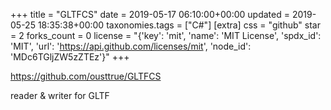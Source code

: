 +++
title = "GLTFCS"
date = 2019-05-17 06:10:00+00:00
updated = 2019-05-25 18:35:38+00:00
taxonomies.tags = ["C#"]
[extra]
css = "github"
star = 2
forks_count = 0
license = "{'key': 'mit', 'name': 'MIT License', 'spdx_id': 'MIT', 'url': 'https://api.github.com/licenses/mit', 'node_id': 'MDc6TGljZW5zZTEz'}"
+++

<https://github.com/ousttrue/GLTFCS>

reader & writer for GLTF
